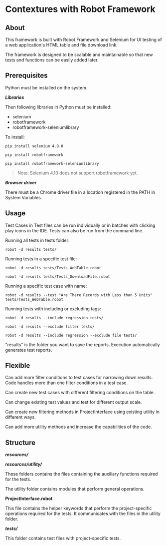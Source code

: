 # Contextures with Robot Framework

## About

This framework is built with Robot Framework and Selenium for UI testing of a web application's HTML table and file download link.

The framework is designed to be scalable and maintainable so that new tests and functions can be easily added later.

## Prerequisites

Python must be installed on the system.

***Libraries***

Then following libraries in Python must be installed:

* selenium
* robotframework
* robotframework-seleniumlibrary

To install:

`pip install selenium 4.9.0`

`pip install robotframework`

`pip install robotframework-seleniumlibrary`

> Note: Selenium 4.10 does not support robotframework yet.

***Browser driver***

There must be a Chrome driver file in a location registered in the PATH in System Variables.

## Usage

Test Cases in Test files can be run individually or in batches with clicking play icons in the IDE. Tests can also be run from the command line.

Running all tests in tests folder:

`robot -d results tests/`

Running tests in a specific test file:

`robot -d results tests/Tests_WebTable.robot`

`robot -d results tests/Tests_DownloadFile.robot`

Running a specific test case with name:

`robot -d results --test "Are There Records with Less than 5 Units" tests/Tests_WebTable.robot`

Running tests with including or excluding tags:

`robot -d results --include regression tests/`

`robot -d results --exclude filter tests/`

`robot -d results --include regression --exclude file tests/`

"results" is the folder you want to save the reports.
Execution automatically generates test reports.

## Flexible

Can add more filter conditions to test cases for narrowing down results. Code handles more than one filter conditions in a test case.

Can create new test cases with different filtering conditions on the table.

Can change existing test values and test for different output scale.

Can create new filtering methods in ProjectInterface using existing utility in different ways.

Can add more utility methods and increase the capabilities of the code.

## Structure

***resources/***

***resources/utility/***

These folders contains the files containing the auxiliary functions required for the tests.

The utility folder contains modules that perform general operations.

**ProjectInterface.robot**

This file contains the helper keywords that perform the project-specific operations required for the tests. It communicates with the files in the utility folder.

***tests/***

This folder contains test files with project-specific tests.
